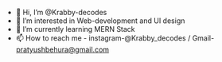 - 👋 Hi, I’m @Krabby-decodes
- 👀 I’m interested in Web-development and UI design
- 🌱 I’m currently learning MERN Stack
- 📫 How to reach me - instagram-@Krabby_decodes / Gmail- pratyushbehura@gmail.com
<!---
Krabby-decodes/Krabby-decodes is a ✨ special ✨ repository because its `README.md` (this file) appears on your GitHub profile.
You can click the Preview link to take a look at your changes.
--->
